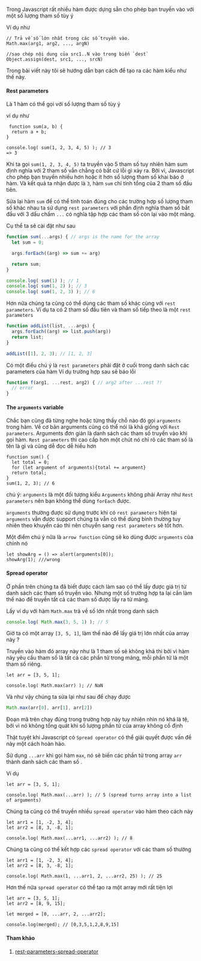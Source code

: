 Trong Javascript rất nhiều hàm được dựng sẵn cho phép bạn truyền vào với một số lượng tham số tùy ý

Ví dụ như
```
// Trả về số lớn nhất trong các số truyền vào.
Math.max(arg1, arg2, ..., argN) 

//sao chép nội dung của src1..N vào trong biến `dest`
Object.assign(dest, src1, ..., srcN) 
```

Trong bài viết này tôi sẽ hướng dẫn bạn cách để tạo ra các hàm kiểu như thế này.



#### Rest parameters

Là 1 hàm có thể gọi với số lượng tham số tùy ý

ví dụ như
```
 function sum(a, b) {
  return a + b;
}

console.log( sum(1, 2, 3, 4, 5) ); // 3
=> 3
````
Khi ta gọi `sum(1, 2, 3, 4, 5)` ta truyền vào 5 tham số tuy nhiên hàm sum định nghĩa với 2 tham số vẫn chẳng có bất cứ lỗi gì xảy ra. Bởi vì, Javascript cho phép bạn truyền nhiều hơn hoặc ít hơn số lượng tham số khai báo ở hàm. Và kết quả ta nhận được là `3`, hàm `sum` chỉ tính tổng của 2 tham số đầu tiên.

Sửa lại hàm `sum` để có thể tính toán đúng cho các trường hợp số lượng tham số khác nhau ta sử dụng `rest parameters` với phần định nghĩa tham số bắt đầu với 3 dấu chấm `...` có nghĩa tập hợp các tham số còn lại vào một mảng.

Cụ thể ta sẽ cài đặt như sau

```javascript
function sum(...args) { // args is the name for the array
  let sum = 0;

  args.forEach((arg) => sum += arg)

  return sum;
}

console.log( sum(1) ); // 1
console.log( sum(1, 2) ); // 3
console.log( sum(1, 2, 3) ); // 6
```

Hơn nữa chúng ta cũng có thể dùng các tham số khác cùng với `rest parameters`. Ví dụ ta có 2 tham số đầu tiên và tham số tiếp theo là một `rest parameters`
```javascript
function addList(list, ...args) {
  args.forEach((arg) => list.push(arg))
  return list;
}

addList([1], 2, 3); // [1, 2, 3]
```

Có một điều chú ý là `rest parameters` phải đặt ở cuối trong danh sách các parameters của hàm
Ví dụ trường hợp sau sẽ báo lỗi
```javascript
function f(arg1, ...rest, arg2) { // arg2 after ...rest ?!
  // error
}
```

#### The `arguments` variable
Chắc bạn cũng đã từng nghe hoặc từng thấy chỗ nào đó gọi `arguments` trong hàm. Về cơ bản arguments cũng có thể nói là khá giống với `Rest parameters`. Arguments đơn giản là danh sách các tham số truyền vào khi gọi hàm. `Rest parameters` thì cao cấp hơn một chút nó chỉ rõ các tham số là tên là gì và cũng dễ đọc dễ hiểu hơn

```
function sum() {
  let total = 0;
  for (let argument of arguments){total += argument}
  return total;
}
sum(1, 2, 3); // 6
```

chú ý: `arguments` là một đối tượng kiểu `Arguments` không phải Array như `Rest parameters` nên bạn không thể dùng `forEach` được.

`arguments` thường được sử dụng trước khi có `rest parameters` hiện tại `arguments` vẫn được support chúng ta vẫn có thể dùng bình thường tuy nhiên theo khuyến cáo thì nên chuyển sang `rest parameters` sẽ tốt hơn.

Một điểm chú ý nữa là `arrow function` cũng sẽ ko dùng được `arguments` của chính nó
```
let showArg = () => alert(arguments[0]);
showArg(1); ///wrong

```

#### Spread operator
Ở phần trên chúng ta đã biết được cách làm sao có thể lấy được giá trị từ danh sách các tham số truyền vào. Nhưng một số trường hợp ta lại cần làm thế nào để truyền tất cả các tham số được lấy ra từ mảng.

Lấy ví dụ với hàm `Math.max` trả về số lớn nhất trong danh sách

```javascript
console.log( Math.max(3, 5, 1) ); // 5
```

Giờ ta có một array `[3, 5, 1]`, làm thế nào để lấy giá trị lớn nhất của array này ?

Truyền vào hàm đó array này như là 1 tham số sẽ không khả thi bởi vì hàm này yêu cầu tham số là tất cả các phần tử trong mảng, mỗi phần tử là một tham số riêng.
```
let arr = [3, 5, 1];

console.log( Math.max(arr) ); // NaN
```

Và như vậy chúng ta sửa lại như sau để chạy được
```javascript
Math.max(arr[0], arr[1], arr[2])
```
Đoạn mã trên chạy đúng trong trường hợp này tuy nhiên nhìn nó khá là tệ, bởi vì nó không tổng quát khi số lượng phần tử của array không cố định

Thật tuyệt khi Javascript có `Spread operator` có thể giải quyết được vấn đề này một cách hoàn hảo.

Sử dụng `...arr` khi gọi hàm `max`, nó sẽ biến các phần tử trong array `arr` thành danh sách các tham số .

Ví dụ
```
let arr = [3, 5, 1];

console.log( Math.max(...arr) ); // 5 (spread turns array into a list of arguments)
```

Chúng ta cũng có thể truyền nhiều `spread operator` vào hàm theo cách này
```
let arr1 = [1, -2, 3, 4];
let arr2 = [8, 3, -8, 1];

console.log( Math.max(...arr1, ...arr2) ); // 8
```

Chúng ta cũng có thể kết hợp các `spread operator` với các tham số thường

```
let arr1 = [1, -2, 3, 4];
let arr2 = [8, 3, -8, 1];

console.log( Math.max(1, ...arr1, 2, ...arr2, 25) ); // 25
```

Hơn thế nữa `spread operator` có thể tạo ra một array mới rất tiện lợi
```
let arr = [3, 5, 1];
let arr2 = [8, 9, 15];

let merged = [0, ...arr, 2, ...arr2];

console.log(merged); // [0,3,5,1,2,8,9,15]
```


#### Tham khảo
1. [rest-parameters-spread-operator](https://javascript.info/rest-parameters-spread-operator)